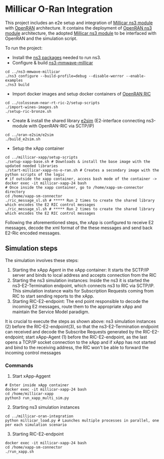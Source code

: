 # Millicar O-Ran Integration

This project includes an e2e setup and integration of [Millicar ns3 module](https://github.com/signetlabdei/millicar) with [OpenRAN](https://openrangym.com/) architecture.
It contains the deployment of [OpenRAN ns3 module](https://openrangym.com/tutorials/ns-o-ran) architecture, the adopted [Millicar ns3 module](https://github.com/signetlabdei/millicar) to be interfaced with OpenRAN and the simulation script. 

To run the project:
- Install the [ns3 packages](https://www.nsnam.org/wiki/Installation) needed to run ns3. 
- Configure & build [ns3-mmwave-millicar](https://github.com/fgjeci/ns3-mmwave-millicar)
```
cd ../ns3-mmwave-millicar
./ns3 configure --build-profile=debug --disable-werror --enable-examples
./ns3 build
```
- Import docker images and setup docker containers of [OpenRAN RIC](https://github.com/fgjeci/colosseum-near-rt-ric-2)
```
cd ../colosseum-near-rt-ric-2/setup-scripts
./import-wines-images.sh
./setup-ric-bronze.sh
```
- Create & install the shared library [e2sim](https://github.com/fgjeci/oran-e2sim) (E2-interface connecting ns3-module with OpenRAN-RIC via SCTP/IP)
```
cd ../oran-e2sim/e2sim
./build_e2sim.sh
```
- Setup the xApp container
```
cd ../millicar-xapp/setup-scripts
./setup-xapp-base.sh # Downloads & install the base image with the updated needed libraries
./start-millicar-xapp-ns-o-ran.sh # Creates a secondary image with the python scripts of the logic
# if outside the xapp container, access bash mode of the container -> docker exec -it millicar-xapp-24 bash
# Once inside the xapp container, go to /home/xapp-sm-connector directory
cd /home/xapp-sm-connector
./ric_message_sl.sh # ***** Run 2 times to create the shared library which encodes the E2 RIC control messages
./ric_message_sl.sh # ***** Run 2 times to create the shared library which encodes the E2 RIC control messages
```
Following the aforementioned steps, the xApp is configured to receive E2 messages, decode the xml format of the these messages and send back E2-Ric encoded messages.

## Simulation steps
The simulation involves these steps:
1. Starting the xApp Agent in the xApp container: It starts the SCTP/IP server and binds to local address and accepts connection from the RIC
2. Starting the ns3 simulation instances: Inside the ns3 it is started the ns3-E2-Termination endpoint, which connects ns3 to RIC via SCTP/IP. This simulation instance waits for Subscription Requests coming from RIC to start sending reports to the xApp.
3. Starting RIC-E2-endpoint: The end point responsible to decode the incoming E2 messages, route them to the appropriate xApp and maintain the Service Model paradigm.

It is crucial to execute the steps as shown above: ns3 simulation instances (2) before the RIC-E2-endpoint(3), so that the ns3-E2-Termination endpoint can received and decode the Subscribe Requests generated by the RIC-E2-endpoint; start xApp-Agent (1) before the RIC-E2-endpoint, as the last opens a TCP/IP socket connection to the xApp and if xApp has not started and bind to the receiving address, the RIC won't be able to forward the incoming control messages

### Commands
1. Start xApp-Aggent
```
# Enter inside xApp container
docker exec -it millicar-xapp-24 bash
cd /home/millicar-xapp
python3 run_xapp_multi_sim.py
```
2. Starting ns3 simulation instances
```
cd ../millicar-oran-integration
python millicar_load.py # Launches multiple processes in parallel, one per each simulation scenario
```
3. Starting RIC-E2-endpoint
```
docker exec -it millicar-xapp-24 bash
cd /home/xapp-sm-connector
./run_xapp.sh
```
